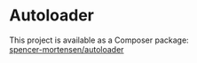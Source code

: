 # Autoloader

This project is available as a Composer package:   
[spencer-mortensen/autoloader](https://packagist.org/packages/spencer-mortensen/autoloader)
